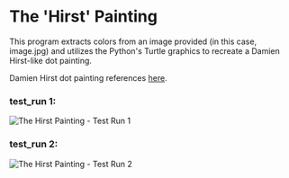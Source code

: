 # The 'Hirst' Painting

This program extracts colors from an image provided (in this case, image.jpg) and utilizes the Python's Turtle graphics to recreate a Damien Hirst-like dot painting.

Damien Hirst dot painting references [here](https://www.google.com/search?q=damien+hirst+dot+painting&rlz=1C1CHBF_enUS1007US1007&source=lnms&tbm=isch&sa=X&ved=2ahUKEwiY9Oj40c_5AhUiZjABHU54AcoQ_AUoAXoECAEQAw&biw=958&bih=919&dpr=1).

### test_run 1:
![The Hirst Painting - Test Run 1](https://user-images.githubusercontent.com/54639928/185288083-85443a75-f440-434d-8fdc-8da192aec4bf.png)

### test_run 2:
![The Hirst Painting - Test Run 2](https://user-images.githubusercontent.com/54639928/185288091-1ac1aced-c113-4909-97dc-97d51b0f8b82.png)
